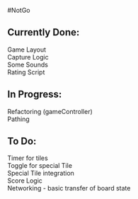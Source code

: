 #NotGo

Currently Done:
---------------
Game Layout<br>
Capture Logic<br>
Some Sounds<br>
Rating Script

In Progress:
-------------
Refactoring (gameController)<br>
Pathing

To Do:
-----------------
Timer for tiles<br>
Toggle for special Tile<br>
Special Tile integration<br>
Score Logic<br>
Networking - basic transfer of board state
